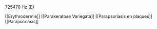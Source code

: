 725470 Hz (E)

[[Erythrodermie]]
[[Parakeratose Variegata]]
[[Parapsoriasis en plaques]]
[[Parapsoriasis]]